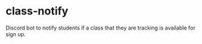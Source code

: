 # class-notify
Discord bot to notify students if a class that they are tracking is available for sign up.
